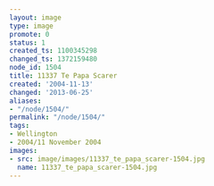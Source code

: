 ```yaml
---
layout: image
type: image
promote: 0
status: 1
created_ts: 1100345298
changed_ts: 1372159480
node_id: 1504
title: 11337 Te Papa Scarer
created: '2004-11-13'
changed: '2013-06-25'
aliases:
- "/node/1504/"
permalink: "/node/1504/"
tags:
- Wellington
- 2004/11 November 2004
images:
- src: image/images/11337_te_papa_scarer-1504.jpg
  name: 11337_te_papa_scarer-1504.jpg
---
```


